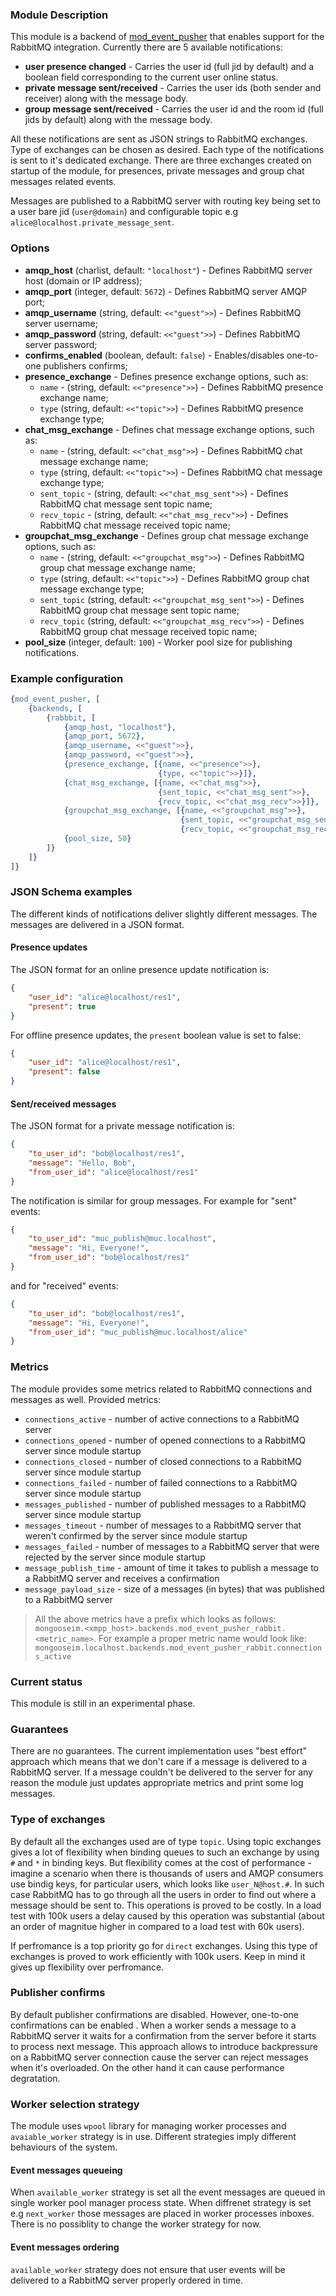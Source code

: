 ### Module Description

This module is a backend of [mod_event_pusher] that enables support for the
RabbitMQ integration. Currently there are 5 available notifications:

* **user presence changed** - Carries the user id (full jid by default) and
a boolean field corresponding to the current user online status.
* **private message sent/received** - Carries the user ids (both sender and
receiver) along with the message body.
* **group message sent/received** - Carries the user id and the room id
(full jids by default) along with the message body.

All these notifications are sent as JSON strings to RabbitMQ exchanges. Type
of exchanges can be chosen as desired. Each type of the notifications is sent
to it's dedicated exchange. There are three exchanges created on startup of the
module, for presences, private messages and group chat messages related events.

Messages are published to a RabbitMQ server with routing key being set to a user
bare jid (`user@domain`) and configurable topic e.g `alice@localhost.private_message_sent`.

### Options

* **amqp_host** (charlist, default: `"localhost"`) - Defines RabbitMQ server host (domain or IP address);
* **amqp_port** (integer, default: `5672`) - Defines RabbitMQ server AMQP port;
* **amqp_username** (string, default: `<<"guest">>`) - Defines RabbitMQ server username;
* **amqp_password** (string, default: `<<"guest">>`) - Defines RabbitMQ server password;
* **confirms_enabled** (boolean, default: `false`) - Enables/disables one-to-one publishers confirms;
* **presence_exchange** - Defines presence exchange options, such as:
  * `name` - (string, default: `<<"presence">>`) - Defines RabbitMQ presence exchange name;
  * `type` (string, default: `<<"topic">>`) - Defines RabbitMQ presence exchange type;
* **chat_msg_exchange** - Defines chat message exchange options, such as:
  * `name` - (string, default: `<<"chat_msg">>`) - Defines RabbitMQ chat message exchange name;
  * `type` (string, default: `<<"topic">>`) - Defines RabbitMQ chat message exchange type;
  * `sent_topic` - (string, default: `<<"chat_msg_sent">>`) - Defines RabbitMQ chat message sent topic name;
  * `recv_topic` - (string, default: `<<"chat_msg_recv">>`) - Defines RabbitMQ chat message received topic name;
* **groupchat_msg_exchange** - Defines group chat message exchange options, such as:
  * `name` - (string, default: `<<"groupchat_msg">>`) - Defines RabbitMQ group chat message exchange name;
  * `type` (string, default: `<<"topic">>`) - Defines RabbitMQ group chat message exchange type;
  * `sent_topic` (string, default: `<<"groupchat_msg_sent">>`) - Defines RabbitMQ group chat message sent topic name;
  * `recv_topic` (string, default: `<<"groupchat_msg_recv">>`) - Defines RabbitMQ group chat message received topic name;
* **pool_size** (integer, default: `100`) - Worker pool size for publishing notifications.

### Example configuration

```Erlang
{mod_event_pusher, [
    {backends, [
        {rabbbit, [
            {amqp_host, "localhost"},
            {amqp_port, 5672},
            {amqp_username, <<"guest">>},
            {amqp_password, <<"guest">>},
            {presence_exchange, [{name, <<"presence">>},
                                 {type, <<"topic">>}]},
            {chat_msg_exchange, [{name, <<"chat_msg">>},
                                 {sent_topic, <<"chat_msg_sent">>},
                                 {recv_topic, <<"chat_msg_recv">>}]},
            {groupchat_msg_exchange, [{name, <<"groupchat_msg">>},
                                      {sent_topic, <<"groupchat_msg_sent">>},
                                      {recv_topic, <<"groupchat_msg_recv">>}]},
            {pool_size, 50}
        ]}
    ]}
]}
```

### JSON Schema examples
The different kinds of notifications deliver slightly different messages.
The messages are delivered in a JSON format.
#### Presence updates

The JSON format for an online presence update notification is:
```JSON
{
    "user_id": "alice@localhost/res1",
    "present": true
}
```

For offline presence updates, the `present` boolean value is set to false:

```JSON
{
    "user_id": "alice@localhost/res1",
    "present": false
}
```
#### Sent/received messages
The JSON format for a private message notification is:
```JSON
{
    "to_user_id": "bob@localhost/res1",
    "message": "Hello, Bob",
    "from_user_id": "alice@localhost/res1"
}
```
The notification is similar for group messages. For example for "sent" events:
```JSON
{
    "to_user_id": "muc_publish@muc.localhost",
    "message": "Hi, Everyone!",
    "from_user_id": "bob@localhost/res1"
}
```
and for "received" events:

```JSON
{
    "to_user_id": "bob@localhost/res1",
    "message": "Hi, Everyone!",
    "from_user_id": "muc_publish@muc.localhost/alice"
}
```

### Metrics

The module provides some metrics related to RabbitMQ connections and messages
as well. Provided metrics:

  * `connections_active` - number of active connections to a RabbitMQ
  server
  * `connections_opened` - number of opened connections to a RabbitMQ
  server since module startup
  * `connections_closed` - number of closed connections to a RabbitMQ
  server since module startup
  * `connections_failed` - number of failed connections to a RabbitMQ
  server since module startup
  * `messages_published` - number of published messages to a RabbitMQ server
  since module startup
  * `messages_timeout` - number of messages to a RabbitMQ server that weren't
  confirmed by the server since module startup
  * `messages_failed` - number of messages to a RabbitMQ server that were
  rejected by the server since module startup
  * `message_publish_time` - amount of time it takes to publish a message to
  a RabbitMQ server and receives a confirmation
  * `message_payload_size` - size of a messages (in bytes) that was published to
  a RabbitMQ server

> All the above metrics have a prefix which looks as follows:  
> `mongooseim.<xmpp_host>.backends.mod_event_pusher_rabbit.<metric_name>`.
> For example a proper metric name would look like:
> `mongooseim.localhost.backends.mod_event_pusher_rabbit.connections_active`

### Current status

This module is still in an experimental phase.

### Guarantees

There are no guarantees. The current implementation uses "best effort" approach
which means that we don't care if a message is delivered to a RabbitMQ server.
If a message couldn't be delivered to the server for any reason the module
just updates appropriate metrics and print some log messages.

### Type of exchanges

By default all the exchanges used are of type `topic`. Using topic exchanges
gives a lot of flexibility when binding queues to such an exchange by using
`#` and `*` in binding keys. But flexibility comes at the cost of performance -
imagine a scenario when there is thousands of users and AMQP consumers use
bindig keys, for particular users, which looks like `user_N@host.#`. In such
case RabbitMQ has to go through all the users in order to find out where
a message should be sent to. This operations is proved to be costly. In a load
test with 100k users a delay caused by this operation was substantial (about an
order of magnitue higher in compared to a load test with 60k users).

If perfromance is a top priority go for `direct` exchanges. Using this type of
exchanges is proved to work efficiently with 100k users. Keep in mind it gives
up flexibility over perfromance.

### Publisher confirms

By default publisher confirmations are disabled. However, one-to-one
confirmations can be enabled . When a worker sends a message to a RabbitMQ
server it waits for a confirmation from the server before it starts to process
next message. This approach allows to introduce backpressure on a RabbitMQ server
connection cause the server can reject messages when it's overloaded. On the
other hand it can cause performance degratation.

### Worker selection strategy

The module uses `wpool` library for managing worker processes  and `avaiable_worker`
strategy is in use. Different strategies imply different behaviours of the system.

#### Event messages queueing

When `available_worker` strategy is set all the event messages are queued in
single worker pool manager process state. When diffrenet strategy is set e.g
`next_worker` those messages are placed in worker processes inboxes. There is no
possiblity to change the worker strategy for now.

#### Event messages ordering

`available_worker` strategy does not ensure that user events will be delivered to
a RabbitMQ server properly ordered in time.

[mod_event_pusher]: ./mod_event_pusher.md
